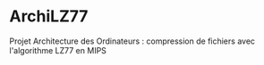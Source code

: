# ArchiLZ77
Projet Architecture des Ordinateurs : compression de fichiers avec l'algorithme LZ77 en MIPS

